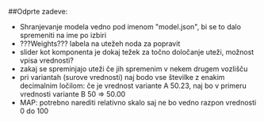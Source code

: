 ##Odprte zadeve:

* Shranjevanje modela vedno pod imenom "model.json", bi se to dalo spremeniti na ime po izbiri
* ???Weights??? labela na utežeh noda za popravit
* slider kot komponenta je dokaj težek za točno določanje uteži, možnost vpisa vrednosti?
* zakaj se spreminjajo uteži če jih spremenim v nekem drugem vozlišču
* pri variantah (surove vrednosti) naj bodo vse številke z enakim decimalnim ločilom: če je vrednost variante A 50.23, naj bo v primeru vrednosti variante B 50 => 50.00 
* MAP: potrebno narediti relativno skalo saj ne bo vedno razpon vrednosti 0 do 100

